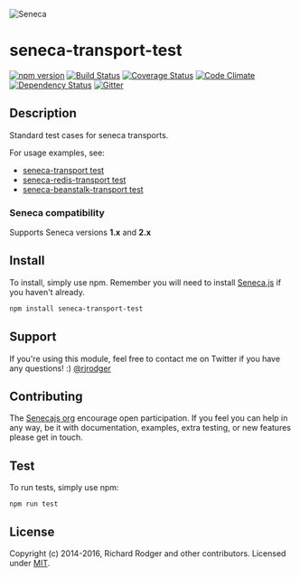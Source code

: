 ![Seneca](http://senecajs.org/files/assets/seneca-logo.png)

# seneca-transport-test
[![npm version][npm-badge]][npm-url]
[![Build Status][travis-badge]][travis-url]
[![Coverage Status][coverage-badge]][coverage-url]
[![Code Climate][codeclimate-badge]][codeclimate-url]
[![Dependency Status][david-badge]][david-url]
[![Gitter][gitter-badge]][gitter-url]


## Description

Standard test cases for seneca transports.

For usage examples, see:

   * [seneca-transport test](https://github.com/senecajs/seneca-transport/blob/master/test/transport.test.js)
   * [seneca-redis-transport test](https://github.com/rjrodger/seneca-redis-transport/blob/master/test/redis-transport.test.js)
   * [seneca-beanstalk-transport test](https://github.com//seneca-beanstalk-transport/blob/master/test/beanstalk-transport.test.js)

### Seneca compatibility
Supports Seneca versions **1.x** and **2.x**

## Install
To install, simply use npm. Remember you will need to install [Seneca.js][] if you haven't already.

```sh
npm install seneca-transport-test
```

## Support

If you're using this module, feel free to contact me on Twitter if you
have any questions! :) [@rjrodger](http://twitter.com/rjrodger)

## Contributing
The [Senecajs org][] encourage open participation. If you feel you can help in any way, be it with
documentation, examples, extra testing, or new features please get in touch.

## Test
To run tests, simply use npm:

```
npm run test
```

## License
Copyright (c) 2014-2016, Richard Rodger and other contributors.
Licensed under [MIT][].

[npm-badge]: https://img.shields.io/npm/v/seneca-transport-test.svg
[npm-url]: https://npmjs.com/package/seneca-transport-test
[travis-badge]: https://travis-ci.org/rjrodger/seneca-transport-test.svg
[travis-url]: https://travis-ci.org/rjrodger/seneca-transport-test
[codeclimate-badge]: https://codeclimate.com/github/rjrodger/seneca-transport-test/badges/gpa.svg
[codeclimate-url]: https://codeclimate.com/github/rjrodger/seneca-transport-test
[coverage-badge]: https://coveralls.io/repos/rjrodger/seneca-transport-test/badge.svg?branch=master&service=github
[coverage-url]: https://coveralls.io/github/rjrodger/seneca-transport-test?branch=master
[david-badge]: https://david-dm.org/rjrodger/seneca-transport-test.svg
[david-url]: https://david-dm.org/rjrodger/seneca-transport-test
[gitter-badge]: https://badges.gitter.im/Join%20Chat.svg
[gitter-url]: https://gitter.im/senecajs/seneca
[MIT]: ./LICENSE
[Senecajs org]: https://github.com/senecajs/
[Seneca.js]: https://www.npmjs.com/package/seneca
